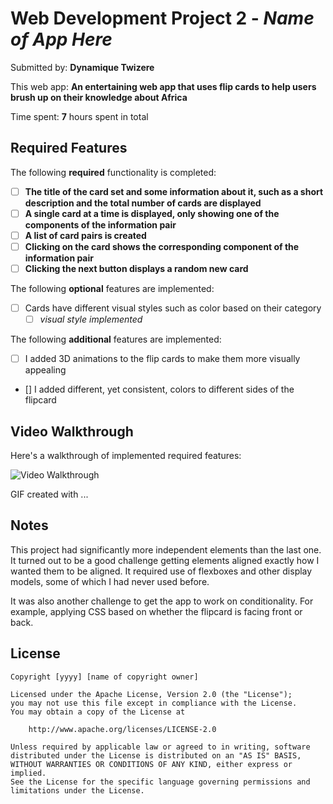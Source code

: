 # Web Development Project 2 - *Name of App Here*

Submitted by: **Dynamique Twizere**

This web app: **An entertaining web app that uses flip cards to help users brush up on their knowledge about Africa**

Time spent: **7** hours spent in total

## Required Features

The following **required** functionality is completed:

- [ ] **The title of the card set and some information about it, such as a short description and the total number of cards are displayed**
- [ ] **A single card at a time is displayed, only showing one of the components of the information pair**
- [ ] **A list of card pairs is created**
- [ ] **Clicking on the card shows the corresponding component of the information pair**
- [ ] **Clicking the next button displays a random new card**

The following **optional** features are implemented:

- [ ] Cards have different visual styles such as color based on their category
  - [ ] *visual style implemented*

The following **additional** features are implemented:

* [ ] I added 3D animations to the flip cards to make them more visually appealing 
* [] I added different, yet consistent, colors to different sides of the flipcard  

## Video Walkthrough

Here's a walkthrough of implemented required features:

<img src='https://imgur.com/a/2oYEb1A' title='Video Walkthrough' width='' alt='Video Walkthrough' />

<!-- Replace this with whatever GIF tool you used! -->
GIF created with ...  
<!-- Recommended tools:
[Kap](https://getkap.co/) for macOS
[ScreenToGif](https://www.screentogif.com/) for Windows
[peek](https://github.com/phw/peek) for Linux. -->

## Notes

This project had significantly more independent elements than the last one. It turned out to be a good challenge getting elements aligned exactly how I wanted them to be aligned. It required use of flexboxes and other display models, some of which I had never used before.

It was also another challenge to get the app to work on conditionality. For example, applying CSS based on whether the flipcard is facing front or back.

## License

    Copyright [yyyy] [name of copyright owner]

    Licensed under the Apache License, Version 2.0 (the "License");
    you may not use this file except in compliance with the License.
    You may obtain a copy of the License at

        http://www.apache.org/licenses/LICENSE-2.0

    Unless required by applicable law or agreed to in writing, software
    distributed under the License is distributed on an "AS IS" BASIS,
    WITHOUT WARRANTIES OR CONDITIONS OF ANY KIND, either express or implied.
    See the License for the specific language governing permissions and
    limitations under the License.